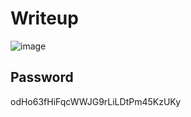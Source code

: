 # Writeup

![image](https://github.com/AKripper/COPS-CSOC/assets/167231621/713133f0-ab1d-47b3-ad25-98bd75a32c1e)

## Password
odHo63fHiFqcWWJG9rLiLDtPm45KzUKy
